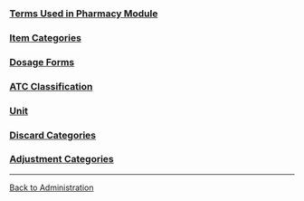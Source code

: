 
### [Terms Used in Pharmacy Module](https://github.com/hmislk/hmis/wiki/Terms-Used-in-Pharmacy-Modules)

### [Item Categories](https://github.com/hmislk/hmis/wiki/Item-Categories)

### [Dosage Forms](https://github.com/hmislk/hmis/wiki/Dosage-Forms)

### [ATC Classification](https://github.com/hmislk/hmis/wiki/Anatomical-Therapeutic-Chemical-(ATC)-Classification-System)

### [Unit](https://github.com/hmislk/hmis/wiki/Units)

### [Discard Categories](https://github.com/hmislk/hmis/wiki/Discard-Categories)

### [Adjustment Categories](https://github.com/hmislk/hmis/wiki/Adjustment-Category)


***


[Back to Administration](https://github.com/hmislk/hmis/wiki/Pharmacy-Administration)

